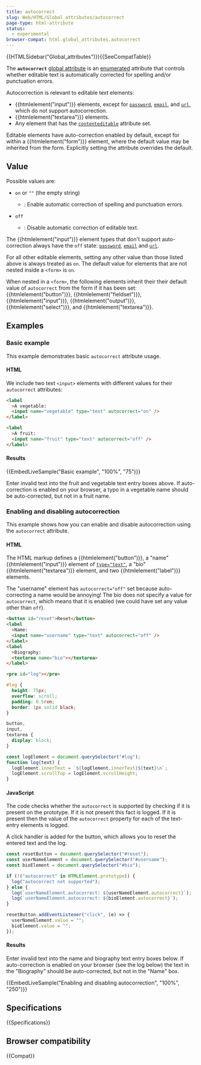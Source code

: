 ```yaml
---
title: autocorrect
slug: Web/HTML/Global_attributes/autocorrect
page-type: html-attribute
status:
  - experimental
browser-compat: html.global_attributes.autocorrect
---
```


{{HTMLSidebar("Global_attributes")}}{{SeeCompatTable}}

The **`autocorrect`** [global attribute](/en-US/docs/Web/HTML/Global_attributes) is an [enumerated](/en-US/docs/Glossary/Enumerated) attribute that controls whether editable text is automatically corrected for spelling and/or punctuation errors.

Autocorrection is relevant to editable text elements:

- {{htmlelement("input")}} elements, except for [`password`](/en-US/docs/Web/HTML/Element/input/password), [`email`](/en-US/docs/Web/HTML/Element/input/email), and [`url`](/en-US/docs/Web/HTML/Element/input/url), which do not support autocorrection.
- {{htmlelement("textarea")}} elements.
- Any element that has the [`contenteditable`](/en-US/docs/Web/HTML/Global_attributes/contenteditable) attribute set.

Editable elements have auto-correction enabled by default, except for within a {{htmlelement("form")}} element, where the default value may be inherited from the form.
Explicitly setting the attribute overrides the default.

## Value

Possible values are:

- `on` or `""` (the empty string)

  - : Enable automatic correction of spelling and punctuation errors.

- `off`

  - : Disable automatic correction of editable text.

The {{htmlelement("input")}} element types that don't support auto-correction always have the `off` state: [`password`](/en-US/docs/Web/HTML/Element/input/password), [`email`](/en-US/docs/Web/HTML/Element/input/email) and [`url`](/en-US/docs/Web/HTML/Element/input/url).

For all other editable elements, setting any other value than those listed above is always treated as `on`.
The default value for elements that are not nested inside a `<form>` is `on`.

When nested in a `<form>`, the following elements inherit their their default value of `autocorrect` from the form if it has been set: {{htmlelement("button")}}, {{htmlelement("fieldset")}}, {{htmlelement("input")}}, {{htmlelement("output")}}, {{htmlelement("select")}}, and {{htmlelement("textarea")}}.

## Examples

### Basic example

This example demonstrates basic `autocorrect` attribute usage.

#### HTML

We include two text `<input>` elements with different values for their `autocorrect` attributes:

```html
<label
  >A vegetable:
  <input name="vegetable" type="text" autocorrect="on" />
</label>

<label
  >A fruit:
  <input name="fruit" type="text" autocorrect="off" />
</label>
```

#### Results

{{EmbedLiveSample("Basic example", "100%", "75")}}

Enter invalid text into the fruit and vegetable text entry boxes above.
If auto-correction is enabled on your browser, a typo in a vegetable name should be auto-corrected, but not in a fruit name.

### Enabling and disabling autocorrection

This example shows how you can enable and disable autocorrection using the `autocorrect` attribute.

#### HTML

The HTML markup defines a {{htmlelement("button")}}, a "name" {{htmlelement("input")}} element of [`type="text"`](/en-US/docs/Web/HTML/Element/input/text), a "bio" {{htmlelement("textarea")}} element, and two {{htmlelement("label")}} elements.

The "username" element has `autocorrect="off"` set because auto-correcting a name would be annoying!
The bio does not specify a value for `autocorrect`, which means that it is enabled (we could have set any value other than `off`).

```html
<button id="reset">Reset</button>
<label
  >Name:
  <input name="username" type="text" autocorrect="off" />
</label>
<label
  >Biography:
  <textarea name="bio"></textarea>
</label>
```

```html hidden
<pre id="log"></pre>
```

```css hidden
#log {
  height: 75px;
  overflow: scroll;
  padding: 0.5rem;
  border: 1px solid black;
}

button,
input,
textarea {
  display: block;
}
```

```js hidden
const logElement = document.querySelector("#log");
function log(text) {
  logElement.innerText = `${logElement.innerText}${text}\n`;
  logElement.scrollTop = logElement.scrollHeight;
}
```

#### JavaScript

The code checks whether the `autocorrect` is supported by checking if it is present on the prototype.
If it is not present this fact is logged.
If it is present then the value of the `autocorrect` property for each of the text-entry elements is logged.

A click handler is added for the button, which allows you to reset the entered text and the log.

```js
const resetButton = document.querySelector("#reset");
const userNameElement = document.querySelector("#username");
const bioElement = document.querySelector("#bio");

if (!("autocorrect" in HTMLElement.prototype)) {
  log("autocorrect not supported");
} else {
  log(`userNameElement.autocorrect: ${userNameElement.autocorrect}`);
  log(`userNameElement.autocorrect: ${bioElement.autocorrect}`);
}

resetButton.addEventListener("click", (e) => {
  userNameElement.value = "";
  bioElement.value = "";
});
```

#### Results

Enter invalid text into the name and biography text entry boxes below.
If auto-correction is enabled on your browser (see the log below) the text in the "Biography" should be auto-corrected, but not in the "Name" box.

{{EmbedLiveSample("Enabling and disabling autocorrection", "100%", "250")}}

## Specifications

{{Specifications}}

## Browser compatibility

{{Compat}}
